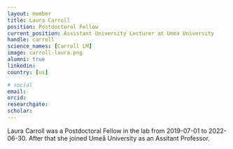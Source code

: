 ```yaml
---
layout: member
title: Laura Carroll
position: Postdoctoral Fellow
current_position: Assistant University Lecturer at Umea University
handle: carroll
science_names: [Carroll LM]
image: carroll-laura.png
alumni: true
linkedin:
country: [us]

# social
email:
orcid:
researchgate:
scholar:
---
```


Laura Carroll was a Postdoctoral Fellow in the lab from 2019-07-01 to 2022-06-30. After that she joined Umeå University as an Assitant Professor.
